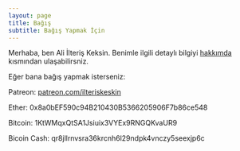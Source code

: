 ```yaml
---
layout: page
title: Bağış
subtitle: Bağış Yapmak İçin
---
```


Merhaba, ben Ali İlteriş Keksin. Benimle ilgili detaylı bilgiyi [hakkımda](/aboutme) kısmından 
ulaşabilirsniz.

Eğer bana bağış yapmak isterseniz:

Patreon: [patreon.com/ilteriskeskin](https://www.patreon.com/ilteriskeskin)

Ether: 0x8a0bEF590c94B210430B5366205906F7b86ce548

Bitcoin: 1KtWMqxQtSA1Jsiuix3VYEx9RNGQKvaUR9

Bicoin Cash: qr8jllrnvsra36krcnh6l29ndpk4vnczy5seexjp6c